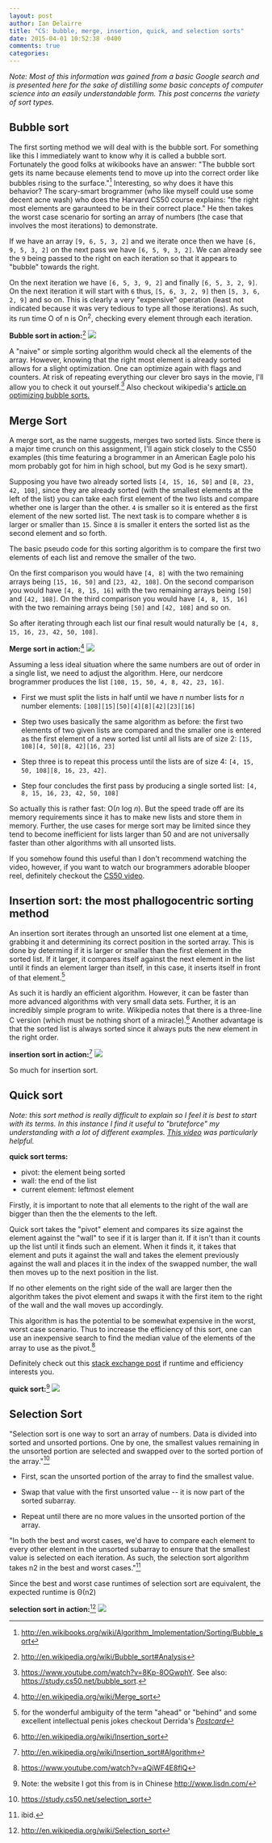 ```yaml
---
layout: post
author: Ian Delairre
title: "CS: bubble, merge, insertion, quick, and selection sorts"
date: 2015-04-01 10:52:38 -0400
comments: true
categories:
---
```


<i>Note: Most of this information was gained from a basic Google search and is presented here for the sake of distilling some basic concepts of computer science into an easily understandable form. This post concerns the variety of sort types.</i>

<h2>Bubble sort</h2>

The first sorting method we will deal with is the bubble sort. For something like this I immediately want to know why it is called a bubble sort. Fortunately the good folks at wikibooks have an answer: "The bubble sort gets its name because elements tend to move up into the correct order like bubbles rising to the surface."[^1] Interesting, so why does it have this behavior? The scary-smart brogrammer (who like myself could use some decent acne wash) who does the Harvard CS50 course explains: "the right most elements are garaunteed to be in their correct place." He then takes the worst case scenario for sorting an array of numbers (the case that involves the most iterations) to demonstrate.

<!-- more -->

If we have an array ```[9, 6, 5, 3, 2]``` and we iterate once then we have ```[6, 9, 5, 3, 2]``` on the next pass we have ```[6, 5, 9, 3, 2]```. We can already see the ```9``` being passed to the right on each iteration so that it appears to "bubble" towards the right.

On the next iteration we have ```[6, 5, 3, 9, 2]``` and finally ```[6, 5, 3, 2, 9]```. On the next iteration it will start with ```6``` thus, ```[5, 6, 3, 2, 9]``` then ```[5, 3, 6, 2, 9]``` and so on. This is clearly a very "expensive" operation (least not indicated because it was very tedious to type all those iterations). As such, its run time O of n is On<sup>2</sup>, checking every element through each iteration.

<strong>Bubble sort in action:</strong>[^2]
<img src="http://upload.wikimedia.org/wikipedia/commons/c/c8/Bubble-sort-example-300px.gif">

A "naive" or simple sorting algorithm would check all the elements of the array. However, knowing that the right most element is already sorted allows for a slight optimization. One can optimize again with flags and counters. At risk of repeating everything our clever bro says in the movie, I'll allow you to check it out yourself.[^3] Also checkout wikipedia's <a href="http://en.wikipedia.org/wiki/Bubble_sort#Optimizing_bubble_sort">article on optimizing bubble sorts.</a>

<h2>Merge Sort</h2>

A merge sort, as the name suggests, merges two sorted lists. Since there is a major time crunch on this assignment, I'll again stick closely to the CS50 examples (this time featuring a brogrammer in an American Eagle polo his mom probably got for him in high school, but my God is he sexy smart).

Supposing you have two already sorted lists ```[4, 15, 16, 50]``` and ```[8, 23, 42, 108]```, since they are already sorted (with the smallest elements at the left of the list) you can take each first element of the two lists and compare whether one is larger than the other. ```4``` is smaller so it  is entered as the first element of the new sorted list. The next task is to compare whether ```8``` is larger or smaller than ```15```. Since ```8``` is smaller it enters the sorted list as the second element and so forth.

The basic pseudo code for this sorting algorithm is to compare the first two elements of each list and remove the smaller of the two.

On the first comparison you would have ```[4, 8]``` with the two remaining arrays being ```[15, 16, 50]``` and ```[23, 42, 108]```.  On the second comparison you would have ```[4, 8, 15, 16]``` with the two remaining arrays being ```[50]``` and ```[42, 108]```. On the third comparison you would have ```[4, 8, 15, 16]``` with the two remaining arrays being ```[50]``` and ```[42, 108]``` and so on.

So after iterating through each list our final result would naturally be ```[4, 8, 15, 16, 23, 42, 50, 108]```.

<strong>Merge sort in action:</strong>[^4]
<img src="http://upload.wikimedia.org/wikipedia/commons/thumb/c/c5/Merge_sort_animation2.gif/220px-Merge_sort_animation2.gif">

Assuming a less ideal situation where the same numbers are out of order in a single list, we need to adjust the algorithm. Here, our nerdcore brogrammer produces the list ```[108, 15, 50, 4, 8, 42, 23, 16]```.

* First we must split the lists in half until we have <i>n</i> number lists for <i>n</i> number elements: ```[108][15][50][4][8][42][23][16]```

* Step two uses basically the same algorithm as before: the first two elements of two given lists are compared and the smaller one is entered as the first element of a new sorted list until all lists are of size 2: ```[15, 108][4, 50][8, 42][16, 23]```

* Step three is to repeat this process until the lists are of size 4: ```[4, 15, 50, 108][8, 16, 23, 42]```.

* Step four concludes the first pass by producing a single sorted list: ```[4, 8, 15, 16, 23, 42, 50, 108]```

So actually this is rather fast: O(<i>n</i> log <i>n</i>). But  the speed trade off are its memory requirements since it has to make new lists and store them in memory. Further, the use cases for merge sort may be limited since they tend to become inefficient for lists larger than 50 and are not universally faster than other algorithms with all unsorted lists.

If you somehow found this useful than I don't recommend watching the video, however, if you want to watch our brogrammers adorable blooper reel, definitely checkout the <a href="https://www.youtube.com/watch?v=EeQ8pwjQxTM">CS50 video</a>.

<h2>Insertion sort: the most phallogocentric sorting method</h2>

An insertion sort iterates through an unsorted list one element at a time, grabbing it and determining its correct position in the sorted array. This is done by determing if it is larger or smaller than the first element in the sorted list. If it larger, it compares itself against the next element in the list until it finds an element larger than itself, in this case, it inserts itself in front of that element.[^5]

As such it is hardly an efficient algorithm. However, it can be faster than more advanced algorithms with very small data sets. Further, it is an incredibly simple program to write. Wikipedia notes that there is a three-line C version (which must be nothing short of a miracle).[^6] Another advantage is that the sorted list is always sorted since it always puts the new element in the right order.

<strong>insertion sort in action:</strong>[^7]
<img src="http://upload.wikimedia.org/wikipedia/commons/0/0f/Insertion-sort-example-300px.gif">

So much for insertion sort.

<h2>Quick sort</h2>

<i>Note: this sort method is really difficult to explain so I feel it is best to start with its terms. In this instance I find it useful to "bruteforce" my understanding with a lot of different examples. <a href="https://www.youtube.com/watch?v=3OLTJlwyIqQ">This video</a> was particularly helpful.</i>

<strong>quick sort terms:</strong>

* pivot: the element being sorted
* wall: the end of the list
* current element: leftmost element

Firstly, it is important to note that all elements to the right of the wall are bigger than then the the elements to the left.

Quick sort takes the "pivot" element and compares its size against the element against the "wall" to see if it is larger than it. If it isn't than it counts up the list until it finds such an element. When it finds it, it takes that element and puts it against the wall and takes the element previously against the wall and places it in the index of the swapped number, the wall then moves up to the next position in the list.

If no other elements on the right side of the wall are larger then the algorithm takes the pivot element and swaps it with the first item to the right of the wall and the wall moves up accordingly.


This algorithm is has the potential to be somewhat expensive in the worst, worst case scenario. Thus to increase the efficiency of this sort, one can use an inexpensive search to find the median value of the elements of the array to use as the pivot.[^8]

Definitely check out this <a href="http://cs.stackexchange.com/questions/3/why-is-quicksort-better-than-other-sorting-algorithms-in-practice">stack exchange post</a> if runtime and efficiency interests you.

<strong>quick sort:</strong>[^9]
<img src="http://www.lisdn.com/attachments/2013/07/1_2013070813412612CE8.gif">

<h2>Selection Sort</h2>

"Selection sort is one way to sort an array of numbers. Data is divided into sorted and unsorted portions. One by one, the smallest values remaining in the unsorted portion are selected and swapped over to the sorted portion of the array."[^10]

* First, scan the unsorted portion of the array to find the smallest value.

* Swap that value with the first unsorted value -- it is now part of the sorted subarray.

* Repeat until there are no more values in the unsorted portion of the array.

"In both the best and worst cases, we'd have to compare each element to every other element in the unsorted subarray to ensure that the smallest value is selected on each iteration. As such, the selection sort algorithm takes n2 in the best and worst cases."[^11]


Since the best and worst case runtimes of selection sort are equivalent, the expected runtime is Θ(n2)

<strong>selection sort in action:</strong>[^12]
<img src="http://upload.wikimedia.org/wikipedia/commons/thumb/b/b0/Selection_sort_animation.gif/250px-Selection_sort_animation.gif">

[^1]: <a href="http://en.wikibooks.org/wiki/Algorithm_Implementation/Sorting/Bubble_sort">http://en.wikibooks.org/wiki/Algorithm_Implementation/Sorting/Bubble_sort</a>

[^2]: <a href="http://en.wikipedia.org/wiki/Bubble_sort#Analysis">http://en.wikipedia.org/wiki/Bubble_sort#Analysis</a>

[^3]: <a href="https://www.youtube.com/watch?v=8Kp-8OGwphY">https://www.youtube.com/watch?v=8Kp-8OGwphY</a>. See also: <a href="https://study.cs50.net/bubble_sort">https://study.cs50.net/bubble_sort</a>.

[^4]: <a href="http://en.wikipedia.org/wiki/Merge_sort">http://en.wikipedia.org/wiki/Merge_sort</a>

[^5]: for the wonderful ambiguity of the term "ahead" or "behind" and some excellent intellectual penis jokes checkout Derrida's <a href="http://www.scribd.com/doc/39065838/Derrida-The-Postcard#scribd"><i>Postcard</i></a>

[^6]: <a href="http://en.wikipedia.org/wiki/Insertion_sort">http://en.wikipedia.org/wiki/Insertion_sort</a>

[^7]: <a href="http://en.wikipedia.org/wiki/Insertion_sort#Algorithm">http://en.wikipedia.org/wiki/Insertion_sort#Algorithm</a>

[^8]: <a href="https://www.youtube.com/watch?v=aQiWF4E8flQ">https://www.youtube.com/watch?v=aQiWF4E8flQ</a>

[^9]: Note: the website I got this from is in Chinese <a href="http://www.lisdn.com/">http://www.lisdn.com/</a>

[^10]: <a href="https://study.cs50.net/selection_sort">https://study.cs50.net/selection_sort</a>

[^11]: ibid.

[^12]: <a href="http://en.wikipedia.org/wiki/Selection_sort">http://en.wikipedia.org/wiki/Selection_sort</a>
